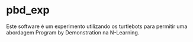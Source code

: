 # pbd_exp

Este software é um experimento utilizando os turtlebots para permitir uma abordagem Program by Demonstration na N-Learning. 
